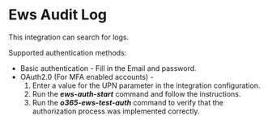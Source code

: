 # Ews Audit Log
This integration can search for logs.

Supported authentication methods:

- Basic authentication - Fill in the Email and password.
- OAuth2.0 (For MFA enabled accounts) -
    1. Enter a value for the UPN parameter in the integration configuration.
    2. Run the ***ews-auth-start*** command and follow the instructions.
    3. Run the ***o365-ews-test-auth*** command to verify that the authorization process was implemented correctly.
